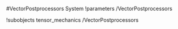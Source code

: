 <!-- MOOSE System Documentation Stub: Remove this when content is added. -->
#VectorPostprocessors System
!parameters /VectorPostprocessors

!subobjects tensor_mechanics /VectorPostprocessors

